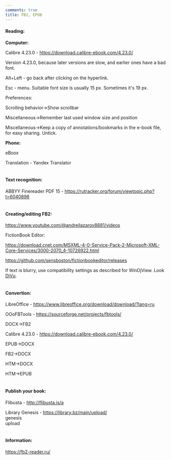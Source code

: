 ```yaml
---
comments: true
title: FB2, EPUB
---
```


#### Reading:

**Computer:**

Calibre 4.23.0 - <https://download.calibre-ebook.com/4.23.0/>

Version 4.23.0, because later versions are slow, and earlier ones have a bad font.

Alt+Left - go back after clicking on the hyperlink.

Esc - menu. Suitable font size is usually 15 px. Sometimes it's 19 px.

Preferences:

Scrolling behavior->Show scrollbar

Miscellaneous->Remember last used window size and position

Miscellaneous->Keep a copy of annotations/bookmarks in the e-book file, for easy sharing. Untick.

**Phone:**

eBoox

Translation - Yandex Translator
<br><br>

#### Text recognition:

ABBYY Finereader PDF 15 - <https://rutracker.org/forum/viewtopic.php?t=6040898>
<br><br>

#### Creating/editing FB2:

<https://www.youtube.com/@andreilazarov8881/videos>

FictionBook Editor:

<https://download.cnet.com/MSXML-4-0-Service-Pack-2-Microsoft-XML-Core-Services/3000-2070_4-10726922.html>

<https://github.com/sensboston/fictionbookeditor/releases>

If text is blurry, use compatibility settings as described for WinDjView. Look [DjVu](/en/djvu).
<br><br>

#### Convertion:

LibreOffice - <https://www.libreoffice.org/download/download/?lang=ru>

OOoFBTools - <https://sourceforge.net/projects/fbtools/>

DOCX->FB2

Calibre 4.23.0 - <https://download.calibre-ebook.com/4.23.0/>

EPUB->DOCX

FB2->DOCX

HTM->DOCX

HTM->EPUB
<br><br>

#### Publish your book:

Flibusta - <http://flibusta.is/a>

Library Genesis - <https://library.bz/main/upload/><br>
genesis<br>
upload
<br><br>

#### Information:

<https://fb2-reader.ru/>